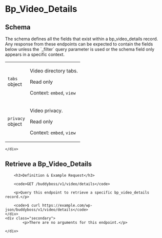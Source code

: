 ---
---

# Bp_Video_Details

<section class="route">
	<div class="primary">
		<h2>Schema</h2>
<p>The schema defines all the fields that exist within a bp_video_details record. Any response from these endpoints can be expected to contain the fields below unless the `_filter` query parameter is used or the schema field only appears in a specific context.</p>
<table class="attributes">
			<tr id="schema-tabs">
			<td>
				<code>tabs</code><br />
				<span class="type">
					object				</span>
			</td>
			<td>
				<p>Video directory tabs.</p>
									<p class="read-only">Read only</p>
								<p class="context">Context: <code>embed</code>, <code>view</code></p>
							</td>
		</tr>
			<tr id="schema-privacy">
			<td>
				<code>privacy</code><br />
				<span class="type">
					object				</span>
			</td>
			<td>
				<p>Video privacy.</p>
									<p class="read-only">Read only</p>
								<p class="context">Context: <code>embed</code>, <code>view</code></p>
							</td>
		</tr>
	</table>

	</div>
</section>

<div><section class="route">
	<div class="primary">
		<h2>Retrieve a Bp_Video_Details</h2>

		<h3>Definition & Example Request</h3>

		<code>GET /buddyboss/v1/video/details</code>

		<p>Query this endpoint to retrieve a specific bp_video_details record.</p>

		<code>$ curl https://example.com/wp-json/buddyboss/v1/video/details</code>
	</div>
	<div class="secondary">
			<p>There are no arguments for this endpoint.</p>

	</div>
</section>
</div>
